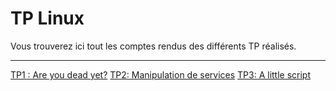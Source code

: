 # TP Linux
Vous trouverez ici tout les comptes rendus des différents TP réalisés.

---

[TP1 : Are you dead yet?](https://github.com/UnEpicier/TP-Linux/blob/main/TP1/README.md)
[TP2: Manipulation de services](https://github.com/UnEpicier/TP-Linux/blob/main/TP2/README.md)
[TP3: A little script](https://github.com/UnEpicier/TP-Linux/blob/main/TP3/README.md)